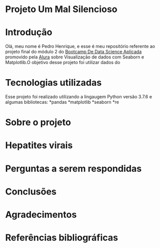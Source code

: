 # Projeto Um Mal Silencioso

# Introdução

Olá, meu nome é Pedro Henrique, e esse é meu repositório referente ao projeto final do módulo 2 do [Bootcamp De Data Science Aplicada](https://www.alura.com.br/bootcamp/data-science-aplicada/matriculas-abertas) promovido pela [Alura](https://www.alura.com.br/) sobre Visualização de dados com Seaborn e Matplotlib.O objetivo desse projeto foi utilizar dados do 



# Tecnologias utilizadas
Esse projeto foi realizado utilizando a lingaugem Python versão 3.7.6 e algumas bibliotecas:
*pandas
*matplotlib
*seaborn
*re
# Sobre o projeto

# Hepatites virais

# Perguntas a serem respondidas

# Conclusões 

# Agradecimentos

# Referências bibliográficas
